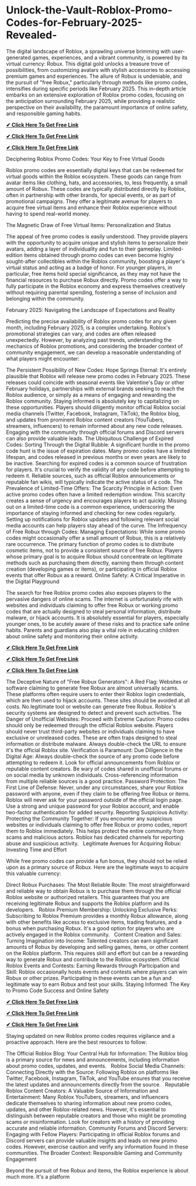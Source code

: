 # Unlock-the-Vault-Roblox-Promo-Codes-for-February-2025-Revealed-
The digital landscape of Roblox, a sprawling universe brimming with user-generated games, experiences, and a vibrant community, is powered by its virtual currency: Robux. This digital gold unlocks a treasure trove of possibilities, from customizing avatars with stylish accessories to accessing premium games and experiences. The allure of Robux is undeniable, and the pursuit of "free Robux," particularly through methods like promo codes, intensifies during specific periods like February 2025. This in-depth article embarks on an extensive exploration of Roblox promo codes, focusing on the anticipation surrounding February 2025, while providing a realistic perspective on their availability, the paramount importance of online safety, and responsible gaming habits.   

**[✔ Click Here To Get Free Link](https://rewardtrees.com/robloxs/)**

**[✔ Click Here To Get Free Link](https://rewardtrees.com/robloxs/)**

**[✔ Click Here To Get Free Link](https://rewardtrees.com/robloxs/)**

Deciphering Roblox Promo Codes: Your Key to Free Virtual Goods

Roblox promo codes are essentially digital keys that can be redeemed for virtual goods within the Roblox ecosystem. These goods can range from avatar items like clothing, hats, and accessories, to, less frequently, a small amount of Robux. These codes are typically distributed directly by Roblox, often in partnership with other brands, for special events, or as part of promotional campaigns. They offer a legitimate avenue for players to acquire free virtual items and enhance their Roblox experience without having to spend real-world money.   

The Magnetic Draw of Free Virtual Items: Personalization and Status

The appeal of free promo codes is easily understood. They provide players with the opportunity to acquire unique and stylish items to personalize their avatars, adding a layer of individuality and fun to their gameplay. Limited-edition items obtained through promo codes can even become highly sought-after collectibles within the Roblox community, boosting a player's virtual status and acting as a badge of honor. For younger players, in particular, free items hold special significance, as they may not have the financial resources to purchase Robux directly. Promo codes offer a way to fully participate in the Roblox economy and express themselves creatively without requiring parental spending, fostering a sense of inclusion and belonging within the community.

February 2025: Navigating the Landscape of Expectations and Reality

Predicting the precise availability of Roblox promo codes for any given month, including February 2025, is a complex undertaking. Roblox's promotional strategies can vary, and codes are often released unexpectedly. However, by analyzing past trends, understanding the mechanics of Roblox promotions, and considering the broader context of community engagement, we can develop a reasonable understanding of what players might encounter:

The Persistent Possibility of New Codes: Hope Springs Eternal: It's entirely plausible that Roblox will release new promo codes in February 2025. These releases could coincide with seasonal events like Valentine's Day or other February holidays, partnerships with external brands seeking to reach the Roblox audience, or simply as a means of engaging and rewarding the Roblox community. Staying informed is absolutely key to capitalizing on these opportunities. Players should diligently monitor official Roblox social media channels (Twitter, Facebook, Instagram, TikTok), the Roblox blog, and updates from prominent Roblox content creators (YouTubers, streamers, influencers) to remain informed about any new code releases. Engaging with the community through official forums and Discord servers can also provide valuable leads.
The Ubiquitous Challenge of Expired Codes: Sorting Through the Digital Rubble: A significant hurdle in the promo code hunt is the issue of expiration dates. Many promo codes have a limited lifespan, and codes released in previous months or even years are likely to be inactive. Searching for expired codes is a common source of frustration for players. It's crucial to verify the validity of any code before attempting to redeem it. Reliable sources, such as official Roblox announcements or reputable fan wikis, will typically indicate the active status of a code.
The Prevalence of Limited-Time Offers: The Scarcity Principle in Action: Even active promo codes often have a limited redemption window. This scarcity creates a sense of urgency and encourages players to act quickly. Missing out on a limited-time code is a common experience, underscoring the importance of staying informed and checking for new codes regularly. Setting up notifications for Roblox updates and following relevant social media accounts can help players stay ahead of the curve.
The Infrequency of Free Robux through Codes: Managing Expectations: While some promo codes might occasionally offer a small amount of Robux, this is a relatively rare occurrence. The primary function of promo codes is to distribute cosmetic items, not to provide a consistent source of free Robux. Players whose primary goal is to acquire Robux should concentrate on legitimate methods such as purchasing them directly, earning them through content creation (developing games or items), or participating in official Roblox events that offer Robux as a reward.
Online Safety: A Critical Imperative in the Digital Playground

The search for free Roblox promo codes also exposes players to the pervasive dangers of online scams. The internet is unfortunately rife with websites and individuals claiming to offer free Robux or working promo codes that are actually designed to steal personal information, distribute malware, or hijack accounts. It is absolutely essential for players, especially younger ones, to be acutely aware of these risks and to practice safe online habits. Parents and guardians also play a vital role in educating children about online safety and monitoring their online activity.

**[✔ Click Here To Get Free Link](https://rewardtrees.com/robloxs/)**

**[✔ Click Here To Get Free Link](https://rewardtrees.com/robloxs/)**

**[✔ Click Here To Get Free Link](https://rewardtrees.com/robloxs/)**

The Deceptive Nature of "Free Robux Generators": A Red Flag: Websites or software claiming to generate free Robux are almost universally scams. These platforms often require users to enter their Roblox login credentials, which are then used to hijack accounts. These sites should be avoided at all costs. No legitimate tool or website can generate free Robux. Roblox's security systems are designed to detect and prevent such activities.
The Danger of Unofficial Websites: Proceed with Extreme Caution: Promo codes should only be redeemed through the official Roblox website. Players should never trust third-party websites or individuals claiming to have exclusive or unreleased codes. These are often traps designed to steal information or distribute malware. Always double-check the URL to ensure it's the official Roblox site.
Verification is Paramount: Due Diligence in the Digital Age: Always double-check the source of any promo code before attempting to redeem it. Look for official announcements from Roblox or reputable content creators. Be wary of codes shared in unofficial forums or on social media by unknown individuals. Cross-referencing information from multiple reliable sources is a good practice.
Password Protection: The First Line of Defense: Never, under any circumstances, share your Roblox password with anyone, even if they claim to be offering free Robux or items. Roblox will never ask for your password outside of the official login page. Use a strong and unique password for your Roblox account, and enable two-factor authentication for added security.
Reporting Suspicious Activity: Protecting the Community Together: If you encounter any suspicious websites or individuals claiming to offer free Robux or promo codes, report them to Roblox immediately. This helps protect the entire community from scams and malicious actors. Roblox has dedicated channels for reporting abuse and suspicious activity.   
Legitimate Avenues for Acquiring Robux: Investing Time and Effort

While free promo codes can provide a fun bonus, they should not be relied upon as a primary source of Robux. Here are the legitimate ways to acquire this valuable currency:

Direct Robux Purchases: The Most Reliable Route: The most straightforward and reliable way to obtain Robux is to purchase them through the official Roblox website or authorized retailers. This guarantees that you are receiving legitimate Robux and supports the Roblox platform and its developers.   
Roblox Premium Membership: Unlocking Exclusive Perks: Subscribing to Roblox Premium provides a monthly Robux allowance, along with other benefits like access to exclusive items, trading features, and a bonus when purchasing Robux. It's a good option for players who are actively engaged in the Roblox community.   
Content Creation and Sales: Turning Imagination into Income: Talented creators can earn significant amounts of Robux by developing and selling games, items, or other content on the Roblox platform. This requires skill and effort but can be a rewarding way to generate Robux and contribute to the Roblox ecosystem.
Official Roblox Events and Contests: Earning Rewards through Participation and Skill: Roblox occasionally hosts events and contests where players can win Robux or other prizes. Participating in these events can be a fun and legitimate way to earn Robux and test your skills.
Staying Informed: The Key to Promo Code Success and Online Safety

**[✔ Click Here To Get Free Link](https://rewardtrees.com/robloxs/)**

**[✔ Click Here To Get Free Link](https://rewardtrees.com/robloxs/)**

**[✔ Click Here To Get Free Link](https://rewardtrees.com/robloxs/)**

Staying updated on new Roblox promo codes requires vigilance and a proactive approach. Here are the best resources to follow:

The Official Roblox Blog: Your Central Hub for Information: The Roblox blog is a primary source for news and announcements, including information about promo codes, updates, and events.   
Roblox Social Media Channels: Connecting Directly with the Source: Following Roblox on platforms like Twitter, Facebook, Instagram, TikTok, and YouTube ensures that you receive the latest updates and announcements directly from the source.   
Reputable Roblox Content Creators: A Valuable Source of Information and Entertainment: Many Roblox YouTubers, streamers, and influencers dedicate themselves to sharing information about new promo codes, updates, and other Roblox-related news. However, it's essential to distinguish between reputable creators and those who might be promoting scams or misinformation. Look for creators with a history of providing accurate and reliable information.
Community Forums and Discord Servers: Engaging with Fellow Players: Participating in official Roblox forums and Discord servers can provide valuable insights and leads on new promo codes. However, exercise caution and verify any information found in these communities.
The Broader Context: Responsible Gaming and Community Engagement

Beyond the pursuit of free Robux and items, the Roblox experience is about much more. It's a platform
